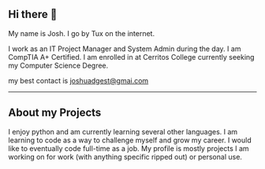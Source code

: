 ## Hi there 👋

My name is Josh. I go by Tux on the internet.

I work as an IT Project Manager and System Admin during the day. I am CompTIA A+ Certified. 
I am enrolled in at Cerritos College currently seeking my Computer Science Degree.

my best contact is [joshuadgest@gmai.com](mailto:joshuadgest@gmail.com)


----------------------------------
## About my Projects

I enjoy python and am currently learning several other languages.
I am learning to code as a way to challenge myself and grow my career.
I would like to eventually code full-time as a job.
My profile is mostly projects I am working on for work (with anything specific ripped out) or personal use.
